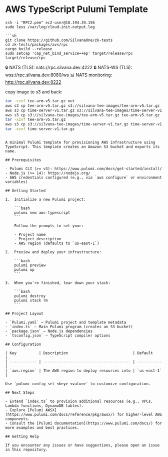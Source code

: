 # AWS TypeScript Pulumi Template

````
ssh -i "RPC2.pem" ec2-user@18.194.39.156
sudo less /var/log/cloud-init-output.log

```sh
git clone https://github.com/SilvanaOne/zk-tests
cd zk-tests/packages/avs/rpc
cargo build --release
sudo setcap 'cap_net_bind_service=+ep' target/release/rpc
target/release/rpc
````

🔒 NATS (TLS): nats://rpc.silvana.dev:4222
🔒 NATS-WS (TLS): wss://rpc.silvana.dev:8080/ws
📊 NATS monitoring: http://rpc.silvana.dev:8222

copy image to s3 and back:

```sh
tar -czvf tee-arm-v5.tar.gz out
aws s3 cp tee-arm-v5.tar.gz s3://silvana-tee-images/tee-arm-v5.tar.gz
aws s3 cp time-server-v1.tar.gz s3://silvana-tee-images/time-server-v1.tar.gz
aws s3 cp s3://silvana-tee-images/tee-arm-v5.tar.gz tee-arm-v5.tar.gz
tar -xzvf tee-arm-v5.tar.gz
aws s3 cp s3://silvana-tee-images/time-server-v1.tar.gz time-server-v1.tar.gz
tar -xzvf time-server-v1.tar.gz
```

````

A minimal Pulumi template for provisioning AWS infrastructure using TypeScript. This template creates an Amazon S3 bucket and exports its name.

## Prerequisites

- Pulumi CLI (>= v3): https://www.pulumi.com/docs/get-started/install/
- Node.js (>= 14): https://nodejs.org/
- AWS credentials configured (e.g., via `aws configure` or environment variables)

## Getting Started

1.  Initialize a new Pulumi project:

    ```bash
    pulumi new aws-typescript
    ```

    Follow the prompts to set your:

    - Project name
    - Project description
    - AWS region (defaults to `us-east-1`)

2.  Preview and deploy your infrastructure:

    ```bash
    pulumi preview
    pulumi up
    ```

3.  When you're finished, tear down your stack:

    ```bash
    pulumi destroy
    pulumi stack rm
    ```

## Project Layout

- `Pulumi.yaml` — Pulumi project and template metadata
- `index.ts` — Main Pulumi program (creates an S3 bucket)
- `package.json` — Node.js dependencies
- `tsconfig.json` — TypeScript compiler options

## Configuration

| Key          | Description                             | Default     |
| ------------ | --------------------------------------- | ----------- |
| `aws:region` | The AWS region to deploy resources into | `us-east-1` |

Use `pulumi config set <key> <value>` to customize configuration.

## Next Steps

- Extend `index.ts` to provision additional resources (e.g., VPCs, Lambda functions, DynamoDB tables).
- Explore [Pulumi AWSX](https://www.pulumi.com/docs/reference/pkg/awsx/) for higher-level AWS components.
- Consult the [Pulumi documentation](https://www.pulumi.com/docs/) for more examples and best practices.

## Getting Help

If you encounter any issues or have suggestions, please open an issue in this repository.
````
